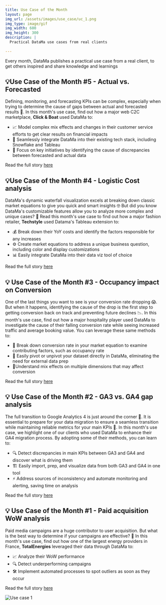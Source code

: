 ```yaml
---
title: Use Case of the Month
layout: page
img_url: /assets/images/use_case/uc_1.png
img_type: image/gif
img_width: 600
img_height: 300
description: |
  Practical DataMa use cases from real clients
  
---
```

Every month, DataMa publishes a practical use case from a real client, to get others inspired and share knowledge and learnings

<h2> 💡Use Case of the Month #5 - Actual vs. Forecasted </h2>

Defining, monitoring, and forecasting KPIs can be complex, especially when trying to determine the cause of gaps between actual and forecasted results 🤨. In this month's use case, find out how a major web C2C marketplace, **Click & Boat** used DataMa to:

* 📈 Model complex mix effects and changes in their customer service efforts to get clear results on financial impacts
* 🧩 Seamlessly integrate DataMa into their existing tech stack, including Snowflake and Tableau
* 🎯 Focus on key initiatives by identifying the cause of discrepancies between forecasted and actual data

Read the full story [here](https://www.datama.io/use-case-5-forecast-analysis-vs-actual-performance/)


<h2> 💡Use Case of the Month #4 - Logistic Cost analysis </h2>

DataMa's dynamic waterfall visualization excels at breaking down classic market equations to give you quick and smart insights 🤓 But did you know DataMa's customizable features allow you to analyze more complex and unique cases? 🤯 Read this month's use case to find out how a major fashion retailer, **Techstyle** used Datama's Tableau extension to:

* 💰 Break down their YoY costs and identify the factors responsible for any increases
* ⚙️ Create market equations to address a unique business question, including color and display customizations
* 📊 Easily integrate DataMa into their data viz tool of choice

Read the full story [here](https://www.datama.io/use-case-4-logistics-cost-analysis-in-tableau/)

<h2> 💡 Use Case of the Month #3 - Occupancy impact on Conversion </h2>

One of the last things you want to see is your conversion rate dropping 😱. But when it happens, identifying the cause of the drop is the first step to getting conversion back on track and preventing future declines 📉. In this month's use case, find out how a major hospitality player used DataMa to investigate the cause of their falling conversion rate while seeing increased traffic and average booking value. You can leverage these same methods to:

* 🧮 Break down conversion rate in your market equation to examine contributing factors, such as occupancy rate
* 🔧 Easily pivot or unpivot your dataset directly in DataMa, eliminating the need for external data prep
* 🤔Understand mix effects on multiple dimensions that may affect conversion

Read the full story [here](https://www.datama.io/2022/10/12/use-case-4-occupancy-rate-impact-on-conversion/)

<h2>💡 Use Case of the Month #2 - GA3 vs. GA4 gap analysis </h2>

The full transition to Google Analytics 4 is just around the corner 👀. It is essential to prepare for your data migration to ensure a seamless transition while maintaining reliable metrics for your main KPIs 🚀. In this month's use case, we highlight one of our clients who used DataMa to enhance their GA4 migration process. By adopting some of their methods, you can learn to:

* 🔍 Detect discrepancies in main KPIs between GA3 and GA4 and discover what is driving them
* 🏗️ Easily import, prep, and visualize data from both GA3 and GA4 in one tool
* ⚡ Address sources of inconsistency and automate monitoring and alerting, saving time on analysis

Read the full story [here](https://www.datama.io/2022/10/10/use-case-2-identifying-ga3-vs-ga4-data-discrepancies/)


<h2>💡 Use Case of the Month #1 - Paid acquisition WoW analysis</h2>

Paid media campaigns are a huge contributor to user acquisition. But what is the best way to determine if your campaigns are effective? 🤔
In this month's use case, find out how one of the largest energy providers in France, **TotalEnergies** leveraged their data through DataMa to:

* 📈  Analyze their WoW performance
* 🔍  Detect underperforming campaigns
* 🛠️  Implement automated processes to spot outliers as soon as they occur

Read the full story [here](https://www.datama.io/2022/10/05/use-case-1-paid-acquisition-wow-analysis/)

![Use case 1]({{site.url}}/{{site.baseurl}}/assets/images/use_case/uc_1.png)
